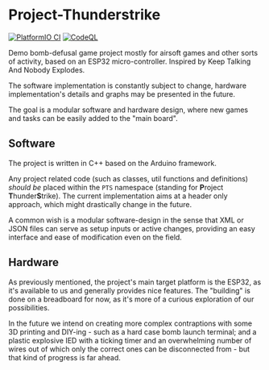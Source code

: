 # Project-Thunderstrike

[![PlatformIO CI](https://github.com/itsthatMatthew/Project-Thunderstrike/actions/workflows/platformioci.yaml/badge.svg)](https://github.com/itsthatMatthew/Project-Thunderstrike/actions/workflows/platformioci.yaml)
[![CodeQL](https://github.com/itsthatMatthew/Project-Thunderstrike/actions/workflows/codeql.yaml/badge.svg)](https://github.com/itsthatMatthew/Project-Thunderstrike/actions/workflows/codeql.yaml)

Demo bomb-defusal game project mostly for airsoft games and other sorts of activity, based on an ESP32 micro-controller. Inspired by Keep Talking And Nobody Explodes.

The software implementation is constantly subject to change, hardware implementation's details and graphs may be presented in the future.

The goal is a modular software and hardware design, where new games and tasks can be easily added to the "main board".

## Software

The project is written in C++ based on the Arduino framework.

Any project related code (such as classes, util functions and definitions) *should be* placed within the `PTS` namespace (standing for **P**roject **T**hunder**S**trike). The current implementation aims at a header only approach, which might drastically change in the future.

A common wish is a modular software-design in the sense that XML or JSON files can serve as setup inputs or active changes, providing an easy interface and ease of modification even on the field.

## Hardware

As previously mentioned, the project's main target platform is the ESP32, as it's available to us and generally provides nice features. The "building" is done on a breadboard for now, as it's more of a curious exploration of our possibilities.

In the future we intend on creating more complex contraptions with some 3D printing and DIY-ing - such as a hard case bomb launch terminal; and a plastic explosive IED with a ticking timer and an overwhelming number of wires out of which only the correct ones can be disconnected from - but that kind of progress is far ahead.
